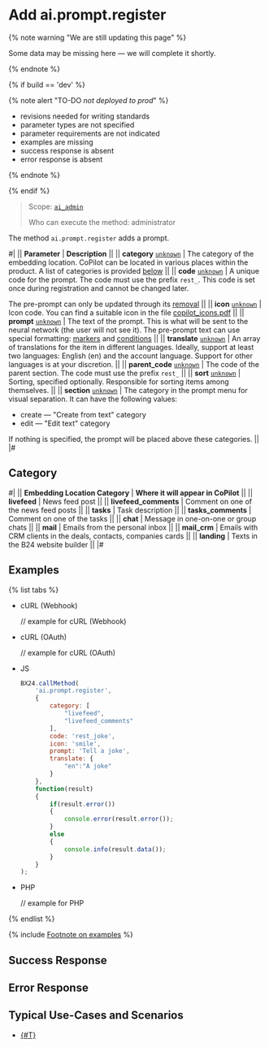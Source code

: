 # Add ai.prompt.register

{% note warning "We are still updating this page" %}

Some data may be missing here — we will complete it shortly.

{% endnote %}

{% if build == 'dev' %}

{% note alert "TO-DO _not deployed to prod_" %}

- revisions needed for writing standards
- parameter types are not specified
- parameter requirements are not indicated
- examples are missing
- success response is absent
- error response is absent

{% endnote %}

{% endif %}

> Scope: [`ai_admin`](../../scopes/permissions.md)
>
> Who can execute the method: administrator

The method `ai.prompt.register` adds a prompt.

#|
|| **Parameter** | **Description** ||
|| **category**
[`unknown`](../../data-types.md) | The category of the embedding location. CoPilot can be located in various places within the product. A list of categories is provided [below](#category) ||
|| **code**
[`unknown`](../../data-types.md) | A unique code for the prompt. The code must use the prefix `rest_`. This code is set once during registration and cannot be changed later.

The pre-prompt can only be updated through its [removal](./ai-prompt-unregister.md) ||
|| **icon**
[`unknown`](../../data-types.md) | Icon code. You can find a suitable icon in the file [copilot_icons.pdf](/upload/api_help/rest/copilot_icons.pdf) ||
|| **prompt**
[`unknown`](../../data-types.md) | The text of the prompt. This is what will be sent to the neural network (the user will not see it). The pre-prompt text can use special formatting: [markers](./markers.md) and [conditions](./conditions.md) ||
|| **translate**
[`unknown`](../../data-types.md) | An array of translations for the item in different languages. Ideally, support at least two languages: English (en) and the account language. Support for other languages is at your discretion. ||
|| **parent_code**
[`unknown`](../../data-types.md) | The code of the parent section. The code must use the prefix `rest_` ||
|| **sort**
[`unknown`](../../data-types.md) | Sorting, specified optionally. Responsible for sorting items among themselves. ||
|| **section**
[`unknown`](../../data-types.md) | The category in the prompt menu for visual separation. It can have the following values:

- create — "Create from text" category
- edit — "Edit text" category

If nothing is specified, the prompt will be placed above these categories.
||
|#

## Category

#|
|| **Embedding Location Category** | **Where it will appear in CoPilot** ||
|| **livefeed** | News feed post ||
|| **livefeed_comments** | Comment on one of the news feed posts ||
|| **tasks** | Task description ||
|| **tasks_comments** | Comment on one of the tasks ||
|| **chat** | Message in one-on-one or group chats ||
|| **mail** | Emails from the personal inbox ||
|| **mail_crm** | Emails with CRM clients in the deals, contacts, companies cards ||
|| **landing** | Texts in the B24 website builder ||
|#

## Examples

{% list tabs %}

- cURL (Webhook)

    // example for cURL (Webhook)

- cURL (OAuth)

    // example for cURL (OAuth)

- JS

    ```js
    BX24.callMethod(
        'ai.prompt.register',
        {
            category: [
                "livefeed",
                "livefeed_comments"
            ],
            code: 'rest_joke',
            icon: 'smile',
            prompt: 'Tell a joke',
            translate: {
                "en":"A joke"
            }
        },
        function(result)
        {
            if(result.error())
            {
                console.error(result.error());
            }
            else
            {
                console.info(result.data());
            }
        }
    );
    ```

- PHP

    // example for PHP

{% endlist %}

{% include [Footnote on examples](../../../_includes/examples.md) %}

## Success Response

## Error Response

## Typical Use-Cases and Scenarios

- [{#T}](../../../tutorials/ai/add-joke-prompt.md)